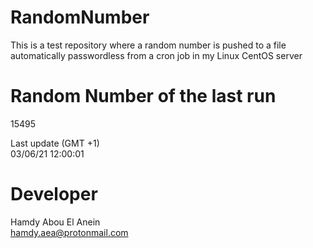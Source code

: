 # RandomNumber    
This is a test repository where a random number is pushed to a file automatically passwordless from a cron job in my Linux CentOS server    
# Random Number of the last run   
15495
      
Last update (GMT +1)    
03/06/21 12:00:01
# Developer    
Hamdy Abou El Anein   
hamdy.aea@protonmail.com
